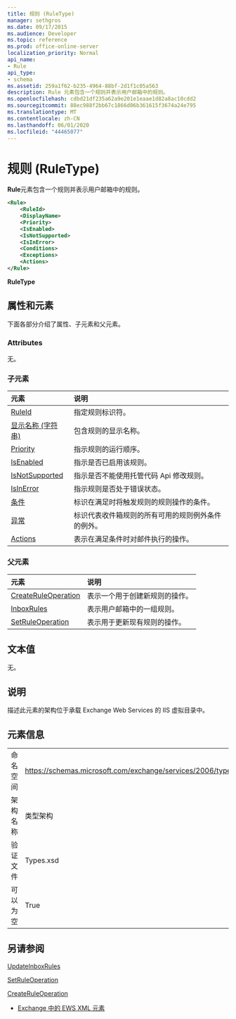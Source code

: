 ```yaml
---
title: 规则 (RuleType)
manager: sethgros
ms.date: 09/17/2015
ms.audience: Developer
ms.topic: reference
ms.prod: office-online-server
localization_priority: Normal
api_name:
- Rule
api_type:
- schema
ms.assetid: 259a1f62-b235-4964-88bf-2d1f1c05a563
description: Rule 元素包含一个规则并表示用户邮箱中的规则。
ms.openlocfilehash: cdbd21df235a62a9e201e1eaae1d82a8ac10cdd2
ms.sourcegitcommit: 88ec988f2bb67c1866d06b361615f3674a24e795
ms.translationtype: MT
ms.contentlocale: zh-CN
ms.lasthandoff: 06/01/2020
ms.locfileid: "44465077"
---
```

# <a name="rule-ruletype"></a>规则 (RuleType)

**Rule**元素包含一个规则并表示用户邮箱中的规则。 
  
```XML
<Rule>
    <RuleId>
    <DisplayName>
    <Priority>
    <IsEnabled>
    <IsNotSupported>
    <IsInError>
    <Conditions>
    <Exceptions>
    <Actions>
</Rule>
```

 **RuleType**
## <a name="attributes-and-elements"></a>属性和元素

下面各部分介绍了属性、子元素和父元素。
  
### <a name="attributes"></a>Attributes

无。
  
### <a name="child-elements"></a>子元素

|**元素**|**说明**|
|:-----|:-----|
|[RuleId](ruleid.md) <br/> |指定规则标识符。  <br/> |
|[显示名称 (字符串)](displayname-string.md) <br/> |包含规则的显示名称。  <br/> |
|[Priority](priority.md) <br/> |指示规则的运行顺序。  <br/> |
|[IsEnabled](isenabled.md) <br/> |指示是否已启用该规则。  <br/> |
|[IsNotSupported](isnotsupported.md) <br/> |指示是否不能使用托管代码 Api 修改规则。  <br/> |
|[IsInError](isinerror.md) <br/> |指示规则是否处于错误状态。  <br/> |
|[条件](conditions.md) <br/> |标识在满足时将触发规则的规则操作的条件。  <br/> |
|[异常](exceptions.md) <br/> |标识代表收件箱规则的所有可用的规则例外条件的例外。  <br/> |
|[Actions](actions.md) <br/> |表示在满足条件时对邮件执行的操作。  <br/> |
   
### <a name="parent-elements"></a>父元素

|**元素**|**说明**|
|:-----|:-----|
|[CreateRuleOperation](createruleoperation.md) <br/> |表示一个用于创建新规则的操作。  <br/> |
|[InboxRules](inboxrules.md) <br/> |表示用户邮箱中的一组规则。  <br/> |
|[SetRuleOperation](setruleoperation.md) <br/> |表示用于更新现有规则的操作。  <br/> |
   
## <a name="text-value"></a>文本值

无。
  
## <a name="remarks"></a>说明

描述此元素的架构位于承载 Exchange Web Services 的 IIS 虚拟目录中。
  
## <a name="element-information"></a>元素信息

|||
|:-----|:-----|
|命名空间  <br/> |https://schemas.microsoft.com/exchange/services/2006/types  <br/> |
|架构名称  <br/> |类型架构  <br/> |
|验证文件  <br/> |Types.xsd  <br/> |
|可以为空  <br/> |True  <br/> |
   
## <a name="see-also"></a>另请参阅



[UpdateInboxRules](updateinboxrules.md)
  
[SetRuleOperation](setruleoperation.md)
  
[CreateRuleOperation](createruleoperation.md)


- [Exchange 中的 EWS XML 元素](ews-xml-elements-in-exchange.md)

